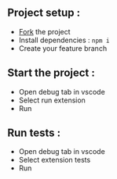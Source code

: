 ## Project setup :

- [Fork](https://github.com/celian-rib/vscode-webvalidation-extension/fork) the project
- Install dependencies : ```npm i```
- Create your feature branch

## Start the project :

- Open debug tab in vscode
- Select run extension
- Run

## Run tests :

- Open debug tab in vscode
- Select extension tests
- Run

